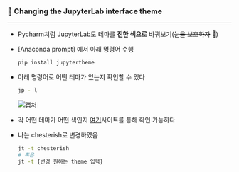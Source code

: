 ### 🎨 Changing the JupyterLab interface theme

---

- Pycharm처럼 JupyterLab도 테마를 **진한 색으로** 바꿔보기(~~눈을 보호하자~~ 👀)

- [Anaconda prompt] 에서 아래 명령어 수행

  ```bash
  pip install jupytertheme
  ```

- 아래 명령어로 어떤 테마가 있는지 확인할 수 있다

  ``` bash
  jp - l
  ```

  ![캡처](https://user-images.githubusercontent.com/69948723/108643176-abe5cc80-74ec-11eb-889a-c967dad81ad6.PNG)

- 각 어떤 테마가 어떤 색인지 [여기](https://m.blog.naver.com/jjys9047/221571637230)사이트를 통해 확인 가능하다

- 나는 chesterish로 변경하였음

  ``` bash
  jt -t chesterish
  # 혹은
  jt -t {변경 원하는 theme 입력}
  ```

  